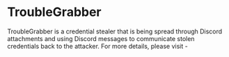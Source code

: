 # TroubleGrabber

TroubleGrabber is a credential stealer that is being spread through Discord attachments and using Discord messages to communicate stolen credentials back to the attacker.
For more details, please visit -
